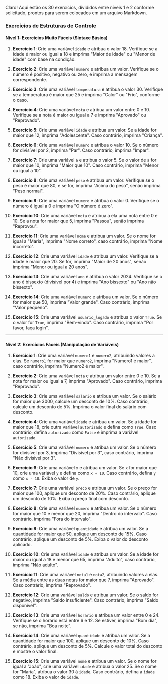 Claro! Aqui estão os 30 exercícios, divididos entre níveis 1 e 2 conforme solicitado, prontos para serem colocados em um arquivo Markdown.

### **Exercícios de Estruturas de Controle**

#### **Nível 1: Exercícios Muito Fáceis (Sintaxe Básica)**
1. **Exercício 1**: Crie uma variável `idade` e atribua o valor 18. Verifique se a idade é maior ou igual a 18 e imprima "Maior de idade" ou "Menor de idade" com base na condição.

2. **Exercício 2**: Crie uma variável `numero` e atribua um valor. Verifique se o número é positivo, negativo ou zero, e imprima a mensagem correspondente.

3. **Exercício 3**: Crie uma variável `temperatura` e atribua o valor 30. Verifique se a temperatura é maior que 25 e imprima "Calor" ou "Frio", conforme o caso.

4. **Exercício 4**: Crie uma variável `nota` e atribua um valor entre 0 e 10. Verifique se a nota é maior ou igual a 7 e imprima "Aprovado" ou "Reprovado".

5. **Exercício 5**: Crie uma variável `idade` e atribua um valor. Se a idade for maior que 12, imprima "Adolescente". Caso contrário, imprima "Criança".

6. **Exercício 6**: Crie uma variável `numero` e atribua o valor 10. Se o número for divisível por 2, imprima "Par". Caso contrário, imprima "Ímpar".

7. **Exercício 7**: Crie uma variável `a` e atribua o valor 5. Se o valor de `a` for maior que 10, imprima "Maior que 10". Caso contrário, imprima "Menor ou igual a 10".

8. **Exercício 8**: Crie uma variável `peso` e atribua um valor. Verifique se o peso é maior que 80, e se for, imprima "Acima do peso", senão imprima "Peso normal".

9. **Exercício 9**: Crie uma variável `numero` e atribua o valor 0. Verifique se o número é igual a 0 e imprima "O número é zero".

10. **Exercício 10**: Crie uma variável `nota` e atribua a ela uma nota entre 0 e 10. Se a nota for maior que 5, imprima "Passou", senão imprima "Reprovou".

11. **Exercício 11**: Crie uma variável `nome` e atribua um valor. Se o nome for igual a "Maria", imprima "Nome correto", caso contrário, imprima "Nome incorreto".

12. **Exercício 12**: Crie uma variável `idade` e atribua um valor. Verifique se a idade é maior que 20. Se for, imprima "Maior de 20 anos", senão imprima "Menor ou igual a 20 anos".

13. **Exercício 13**: Crie uma variável `ano` e atribua o valor 2024. Verifique se o ano é bissexto (divisível por 4) e imprima "Ano bissexto" ou "Ano não bissexto".

14. **Exercício 14**: Crie uma variável `numero` e atribua um valor. Se o número for maior que 50, imprima "Valor grande". Caso contrário, imprima "Valor pequeno".

15. **Exercício 15**: Crie uma variável `usuario_logado` e atribua o valor `True`. Se o valor for `True`, imprima "Bem-vindo". Caso contrário, imprima "Por favor, faça login".

---

#### **Nível 2: Exercícios Fáceis (Manipulação de Variáveis)**
1. **Exercício 1**: Crie uma variável `numero1` e `numero2`, atribuindo valores a elas. Se `numero1` for maior que `numero2`, imprima "Numero1 é maior", caso contrário, imprima "Numero2 é maior".

2. **Exercício 2**: Crie uma variável `nota` e atribua um valor entre 0 e 10. Se a nota for maior ou igual a 7, imprima "Aprovado". Caso contrário, imprima "Reprovado".

3. **Exercício 3**: Crie uma variável `salario` e atribua um valor. Se o salário for maior que 3000, calcule um desconto de 10%. Caso contrário, calcule um desconto de 5%. Imprima o valor final do salário com desconto.

4. **Exercício 4**: Crie uma variável `idade` e atribua um valor. Se a idade for maior que 18, crie outra variável `autorizado` e defina como `True`. Caso contrário, defina `autorizado` como `False` e imprima a variável `autorizado`.

5. **Exercício 5**: Crie uma variável `numero` e atribua um valor. Se o número for divisível por 3, imprima "Divisível por 3", caso contrário, imprima "Não divisível por 3".

6. **Exercício 6**: Crie uma variável `x` e atribua um valor. Se `x` for maior que 10, crie uma variável `y` e defina como `x + 10`. Caso contrário, defina `y` como `x - 10`. Exiba o valor de `y`.

7. **Exercício 7**: Crie uma variável `preco` e atribua um valor. Se o preço for maior que 100, aplique um desconto de 20%. Caso contrário, aplique um desconto de 10%. Exiba o preço final com desconto.

8. **Exercício 8**: Crie uma variável `numero` e atribua um valor. Se o número for maior que 10 e menor que 20, imprima "Dentro do intervalo". Caso contrário, imprima "Fora do intervalo".

9. **Exercício 9**: Crie uma variável `quantidade` e atribua um valor. Se a quantidade for maior que 50, aplique um desconto de 15%. Caso contrário, aplique um desconto de 5%. Exiba o valor do desconto aplicado.

10. **Exercício 10**: Crie uma variável `idade` e atribua um valor. Se a idade for maior ou igual a 18 e menor que 65, imprima "Adulto", caso contrário, imprima "Não adulto".

11. **Exercício 11**: Crie uma variável `nota1` e `nota2`, atribuindo valores a elas. Se a média entre as duas notas for maior que 7, imprima "Aprovado". Caso contrário, imprima "Reprovado".

12. **Exercício 12**: Crie uma variável `saldo` e atribua um valor. Se o saldo for negativo, imprima "Saldo insuficiente". Caso contrário, imprima "Saldo disponível".

13. **Exercício 13**: Crie uma variável `horario` e atribua um valor entre 0 e 24. Verifique se o horário está entre 6 e 12. Se estiver, imprima "Bom dia", se não, imprima "Boa noite".

14. **Exercício 14**: Crie uma variável `quantidade` e atribua um valor. Se a quantidade for maior que 100, aplique um desconto de 10%. Caso contrário, aplique um desconto de 5%. Calcule o valor total do desconto e mostre o valor final.

15. **Exercício 15**: Crie uma variável `nome` e atribua um valor. Se o nome for igual a "João", crie uma variável `idade` e atribua o valor 25. Se o nome for "Maria", atribua o valor 30 à `idade`. Caso contrário, defina a `idade` como 18. Exiba o valor de `idade`.


